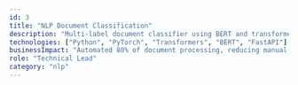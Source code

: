 ```yaml
---
id: 3
title: "NLP Document Classification"
description: "Multi-label document classifier using BERT and transformer architectures for legal document processing."
technologies: ["Python", "PyTorch", "Transformers", "BERT", "FastAPI"]
businessImpact: "Automated 80% of document processing, reducing manual effort by 15 hours/week"
role: "Technical Lead"
category: "nlp"
---
```

